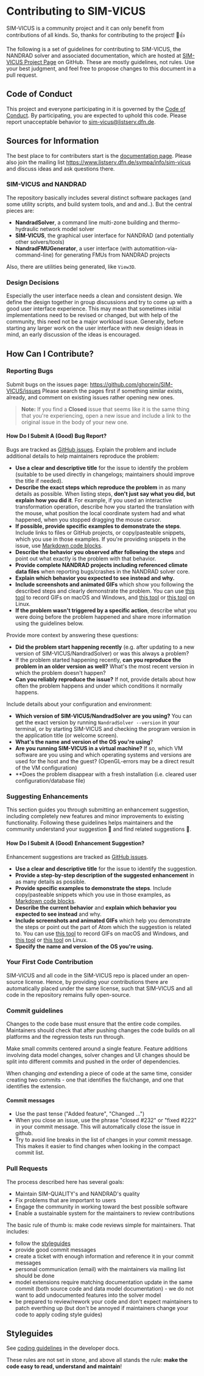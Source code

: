 # Contributing to SIM-VICUS

SIM-VICUS is a community project and it can only benefit from contributions of all kinds. So, thanks for contributing to the project! :tada::+1:

The following is a set of guidelines for contributing to SIM-VICUS, the NANDRAD solver and associated documentation, which are hosted at 
[SIM-VICUS Project Page](https://github.com/sim-vicus) on GitHub. These are mostly guidelines, not rules. Use your best judgment, and feel 
free to propose changes to this document in a pull request.

## Code of Conduct

This project and everyone participating in it is governed by the [Code of Conduct](CODE_OF_CONDUCT.md). By participating, you are expected to uphold this code. Please report unacceptable behavior to [sim-vicus@listserv.dfn.de](mailto:sim-vicus@listserv.dfn.de).

## Sources for Information

The best place to for contributers start is the [documentation page](https://ghorwin.github.io/SIM-VICUS). Please also join the mailing list https://www.listserv.dfn.de/sympa/info/sim-vicus and discuss ideas and ask questions there.

### SIM-VICUS and NANDRAD

The repository basically includes several distinct software packages (and some utility scripts, and build system tools, and and and..). But the central pieces are:

* **NandradSolver**, a command line multi-zone building and thermo-hydraulic network model solver
* **SIM-VICUS**, the graphical user interface for NANDRAD (and potentially other solvers/tools)
* **NandradFMUGenerator**, a user interface (with automatition-via-command-line) for generating FMUs from NANDRAD projects

Also, there are utilities being generated, like `View3D`.

### Design Decisions

Especially the user interface needs a clean and consistent design. We define the design together in group discussions and try to come up with a good user interface experience. This may mean that sometimes initial implementations need to be revised or changed, but with help of the community, this need not be a major workload issue. Generally, before starting any larger work on the user interface with new design ideas in mind, an early discussion of the ideas is encouraged.

## How Can I Contribute?

### Reporting Bugs

Submit bugs on the issues page: https://github.com/ghorwin/SIM-VICUS/issues
Please search the pages first if something similar exists, already, and comment on existing issues rather opening new ones.

> **Note:** If you find a **Closed** issue that seems like it is the same thing that you're experiencing, open a new issue and include a link to the original issue in the body of your new one.

#### How Do I Submit A (Good) Bug Report?

Bugs are tracked as [GitHub issues](https://guides.github.com/features/issues/). Explain the problem and include additional details to help maintainers reproduce the problem:

* **Use a clear and descriptive title** for the issue to identify the problem (suitable to be used directly in changelogs; maintainers should improve the title if needed).
* **Describe the exact steps which reproduce the problem** in as many details as possible. When listing steps, **don't just say what you did, but explain how you did it**. For example, if you used an interactive transformation operation, describe how you started the translation with the mouse, what position the local coordinate system had and what happened, when you stopped dragging the mouse cursor.
* **If possible, provide specific examples to demonstrate the steps**. Include links to files or GitHub projects, or copy/pasteable snippets, which you use in those examples. If you're providing snippets in the issue, use [Markdown code blocks](https://help.github.com/articles/markdown-basics/#multiple-lines).
* **Describe the behavior you observed after following the steps** and point out what exactly is the problem with that behavior.
* **Provide complete NANDRAD projects including referenced climate data files** when reporting bugs/crashes in the NANDRAD solver core.
* **Explain which behavior you expected to see instead and why.**
* **Include screenshots and animated GIFs** which show you following the described steps and clearly demonstrate the problem. You can use [this tool](https://www.cockos.com/licecap/) to record GIFs on macOS and Windows, and [this tool](https://github.com/colinkeenan/silentcast) or [this tool](https://github.com/GNOME/byzanz) on Linux.
* **If the problem wasn't triggered by a specific action**, describe what you were doing before the problem happened and share more information using the guidelines below.

Provide more context by answering these questions:

* **Did the problem start happening recently** (e.g. after updating to a new version of SIM-VICUS/NandradSolver) or was this always a problem?
* If the problem started happening recently, **can you reproduce the problem in an older version as well?** What's the most recent version in which the problem doesn't happen?
* **Can you reliably reproduce the issue?** If not, provide details about how often the problem happens and under which conditions it normally happens.

Include details about your configuration and environment:

* **Which version of SIM-VICUS/NandradSolver are you using?** You can get the exact version by running `NandradSolver --version` in your terminal, or by starting SIM-VICUS and checking the program version in the application title (or welcome screen).
* **What's the name and version of the OS you're using**?
* **Are you running SIM-VICUS in a virtual machine?** If so, which VM software are you using and which operating systems and versions are used for the host and the guest? (OpenGL-errors may be a direct result of the VM configuration)
* **Does the problem disappear with a fresh installation (i.e. cleared user configuration/database file)

### Suggesting Enhancements

This section guides you through submitting an enhancement suggestion, including completely new features and minor improvements to existing functionality. Following these guidelines helps maintainers and the community understand your suggestion :pencil: and find related suggestions :mag_right:.

#### How Do I Submit A (Good) Enhancement Suggestion?

Enhancement suggestions are tracked as [GitHub issues](https://guides.github.com/features/issues/). 

* **Use a clear and descriptive title** for the issue to identify the suggestion.
* **Provide a step-by-step description of the suggested enhancement** in as many details as possible.
* **Provide specific examples to demonstrate the steps**. Include copy/pasteable snippets which you use in those examples, as [Markdown code blocks](https://help.github.com/articles/markdown-basics/#multiple-lines).
* **Describe the current behavior** and **explain which behavior you expected to see instead** and why.
* **Include screenshots and animated GIFs** which help you demonstrate the steps or point out the part of Atom which the suggestion is related to. You can use [this tool](https://www.cockos.com/licecap/) to record GIFs on macOS and Windows, and [this tool](https://github.com/colinkeenan/silentcast) or [this tool](https://github.com/GNOME/byzanz) on Linux.
* **Specify the name and version of the OS you're using.**

### Your First Code Contribution

SIM-VICUS and all code in the SIM-VICUS repo is placed under an open-source license. Hence, by providing your contributions there are automatically placed under the same license, such that SIM-VICUS and all code in the repository remains fully open-source.

### Commit guidelines

Changes to the code base must ensure that the entire code compiles. Maintainers should check that after pushing changes the code builds on all platforms and the regression tests run through.

Make small commits centered around a single feature. Feature additions involving data model changes, solver changes and UI changes should be split into different commits and pushed in the order of dependencies. 

When changing *and* extending a piece of code at the same time, consider creating two commits - one that identifies the fix/change, and one that identifies the extension.

#### Commit messages

* Use the past tense ("Added feature", "Changed ...")
* When you close an issue, use the phrase "closed #232" or "fixed #222" in your commit message. This will automatically close the issue in github.
* Try to avoid line breaks in the list of changes in your commit message. This makes it easier to find changes when looking in the compact commit list.

### Pull Requests

The process described here has several goals:

- Maintain SIM-QUALITY's and NANDRAD's quality
- Fix problems that are important to users
- Engage the community in working toward the best possible software
- Enable a sustainable system for the maintainers to review contributions

The basic rule of thumb is: make code reviews simple for maintainers. That includes:

- follow the [styleguides](#styleguides)
- provide good commit messages
- create a ticket with enough information and reference it in your commit messages
- personal communication (email) with the maintainers via mailing list should be done
- model extensions require matching documentation update in the same commit (both source code and data model documentation) - we do not want to add undocumented features into the solver model
- be prepared to review/rework your code and don't expect maintainers to patch everthing up (but don't be annoyed if maintainers change your code to apply coding style guides)

## Styleguides

See [coding guidelines](https://ghorwin.github.io/SIM-VICUS/Developer-Documentation/index.html#_coding_guidelines_and_rules) in the developer docs.

These rules are not set in stone, and above all stands the rule: __make the code easy to read, understand and maintain__!
